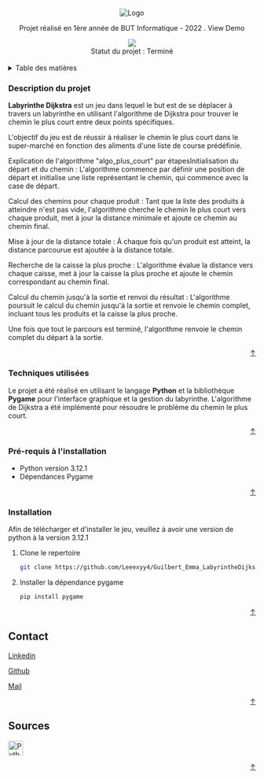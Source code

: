 <!-- INTRODUCTION -->
<br />
<div align="center">
  <img src="https://github.com/Leeexyy4/Guilbert_Emma_LabyrintheDijkstra_Python/blob/main/plan_supermarche.png" alt="Logo" width="*" height="*">

  <p align="center">
    Projet réalisé en 1ère année de BUT Informatique - 2022     
    .
    <a src="url source">View Demo</a>
  </p>
  

  <img src="https://contrib.rocks/image?repo=Leeexyy4/Guilbert_Emma_LabyrintheDijkstra_Python" />
  
  </br>
  Statut du projet : Terminé
  </br>
  </br>
</div>



<!-- TABLE DES MATIERES -->
<details>
  <summary>Table des matières</summary>
  <ol>
    <li><strong>Description</strong>
      <ul>
        <li><a href="#description-du-jeu">Description du jeu</a></li>
        <li><a href="#description-du-projet">Description du projet</a></li>
      </ul>
    </li>
    <li><strong>Installation</strong>
      <ul>
        <li><a href="#techniques-utilisées">Techniques utilisées</a></li>
        <li><a href="#pré-requis-à-linstallation">Pré-requis à l'installation</a></li>
        <li><a href="#installation">Installation du projet</a></li>
      </ul>
    </li>
    <li><strong>En savoir plus</strong>
      <ul>
        <li><a href="#contact">Contact</a></li>
        <li><a href="#sources">Sources</a></li>
      </ul>
    </li>
  </ol>
</details>

<!-- Description du projet -->
### Description du projet
<!-- Le scénario -->
**Labyrinthe Dijkstra** est un jeu dans lequel le but est de se déplacer à travers un labyrinthe en utilisant l'algorithme de Dijkstra pour trouver le chemin le plus court entre deux points spécifiques. 

<!-- L'objectif -->
L'objectif du jeu est de réussir à réaliser le chemin le plus court dans le super-marché en fonction des aliments d'une liste de course prédéfinie.

Explication de l'algorithme "algo_plus_court" par étapesInitialisation du départ et du chemin : L'algorithme commence par définir une position de départ et initialise une liste représentant le chemin, qui commence avec la case de départ.

Calcul des chemins pour chaque produit : Tant que la liste des produits à atteindre n'est pas vide, l'algorithme cherche le chemin le plus court vers chaque produit, met à jour la distance minimale et ajoute ce chemin au chemin final.

Mise à jour de la distance totale : À chaque fois qu'un produit est atteint, la distance parcourue est ajoutée à la distance totale.

Recherche de la caisse la plus proche : L'algorithme évalue la distance vers chaque caisse, met à jour la caisse la plus proche et ajoute le chemin correspondant au chemin final.

Calcul du chemin jusqu'à la sortie et renvoi du résultat : L'algorithme poursuit le calcul du chemin jusqu'à la sortie et renvoie le chemin complet, incluant tous les produits et la caisse la plus proche.

Une fois que tout le parcours est terminé, l'algorithme renvoie le chemin complet du départ à la sortie.

<p align="right"><a href="#readme-top">&#8593</a></p>

### Techniques utilisées

Le projet a été réalisé en utilisant le langage **Python** et la bibliothèque **Pygame** pour l'interface graphique et la gestion du labyrinthe. L'algorithme de Dijkstra a été implémenté pour résoudre le problème du chemin le plus court.

<p align="right"><a href="#readme-top">&#8593</a></p>

### Pré-requis à l'installation

- Python version 3.12.1
- Dépendances Pygame

<p align="right"><a href="#readme-top">&#8593</a></p>

### Installation

Afin de télécharger et d'installer le jeu, veuillez à avoir une version de python à la version 3.12.1

1. Clone le repertoire
   ```sh
   git clone https://github.com/Leeexyy4/Guilbert_Emma_LabyrintheDijkstra_Python.git
   ```
2. Installer la dépendance pygame
   ```sh
   pip install pygame
   ```

<p align="right"><a href="#readme-top">&#8593</a></p>


<!-- CONTACT -->
## Contact

[Linkedin](https://www.linkedin.com/in/emma-guilbert-29567b265/)

[Github](https://github.com/Leeexyy4/Guilbert_Emma_LabyrintheDijkstra_Python) 

[Mail](emmaguilbert4@gmail.com)

<p align="right"><a href="#readme-top">&#8593</a></p>


<!-- SOURCES -->
## Sources

<a href="https://www.python.org/downloads/">
    <img src="https://simpleicons.org/icons/python.svg" alt="Python" style="width:30px; height:30px;">
</a>


<p align="right"><a href="#readme-top">&#8593</a></p>
